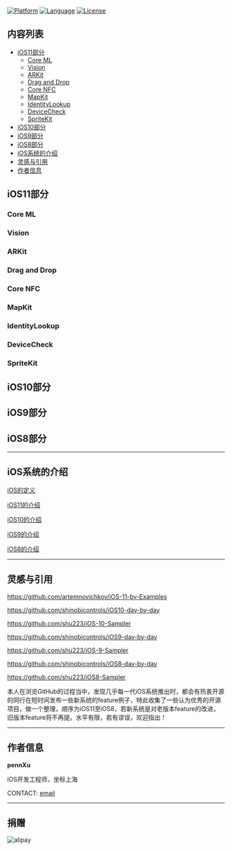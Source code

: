 [![Platform](https://camo.githubusercontent.com/2381be1522a92165392579bdfeb1271418760fdc/687474703a2f2f696d672e736869656c64732e696f2f62616467652f706c6174666f726d2d696f732d626c75652e7376673f7374796c653d666c6174)](https://developer.apple.com/iphone/index.action)
[![Language](https://camo.githubusercontent.com/f3bc68f8badf9ec1143275e35cba2114910b0522/687474703a2f2f696d672e736869656c64732e696f2f62616467652f6c616e67756167652d73776966742d627269676874677265656e2e7376673f7374796c653d666c6174)](https://developer.apple.com/swift) 
[![License](https://i.creativecommons.org/l/by-nc-nd/4.0/80x15.png)](https://creativecommons.org/licenses/by-nc-nd/4.0/deed.zh)

## 内容列表

- [iOS11部分](#ios11部分)
  - [Core ML](#core-ml)
  - [Vision](#vision)
  - [ARKit](#arkit)
  - [Drag and Drop](#drag-and-drop)
  - [Core NFC](#core-nfc)
  - [MapKit](#mapkit)
  - [IdentityLookup](#identitylookup)
  - [DeviceCheck](#devicecheck)
  - [SpriteKit](#spritekit)
- [iOS10部分](#ios10部分)
- [iOS9部分](#ios9部分)
- [iOS8部分](#ios8部分)
- [iOS系统的介绍](#ios系统的介绍)
- [灵感与引用](灵感与引用)
- [作者信息](作者信息)

## iOS11部分

### Core ML

### Vision

### ARKit

### Drag and Drop

### Core NFC

### MapKit

### IdentityLookup

### DeviceCheck

### SpriteKit



## iOS10部分



## iOS9部分



## iOS8部分



---

## iOS系统的介绍

[iOS的定义](https://baike.baidu.com/item/iOS/45705?fr=aladdin)

[iOS11的介绍](https://baike.baidu.com/item/iOS%2011?fromtitle=ios11&fromid=20842297)

[iOS10的介绍](https://baike.baidu.com/item/iOS%2010?fromtitle=iOS10&fromid=18820085)

[iOS9的介绍](https://baike.baidu.com/item/iOS%209?fromtitle=ios9&fromid=17202076)

[iOS8的介绍](https://baike.baidu.com/item/ios%208?fromtitle=iOS8&fromid=4053079)

---

## 灵感与引用

<https://github.com/artemnovichkov/iOS-11-by-Examples>

<https://github.com/shinobicontrols/iOS10-day-by-day>

<https://github.com/shu223/iOS-10-Sampler>

<https://github.com/shinobicontrols/iOS9-day-by-day>

<https://github.com/shu223/iOS-9-Sampler>

<https://github.com/shinobicontrols/iOS8-day-by-day>

<https://github.com/shu223/iOS8-Sampler>

本人在浏览GitHub的过程当中，发现几乎每一代iOS系统推出时，都会有热衷开源的同行在短时间发布一些新系统的feature例子，特此收集了一些认为优秀的开源项目，做一个整理，顺序为iOS11至iOS8，若新系统是对老版本feature的改进，旧版本feature将不再提。水平有限，若有谬误，欢迎指出！

---

## 作者信息

__pennXu__

iOS开发工程师，坐标上海

CONTACT: [email](xu_9308@163.com) 

---

## 捐赠

![alipay](https://github.com/xudegithub/iOS-Demo/blob/master/WechatIMG4.jpeg?style=flat "支付宝")



